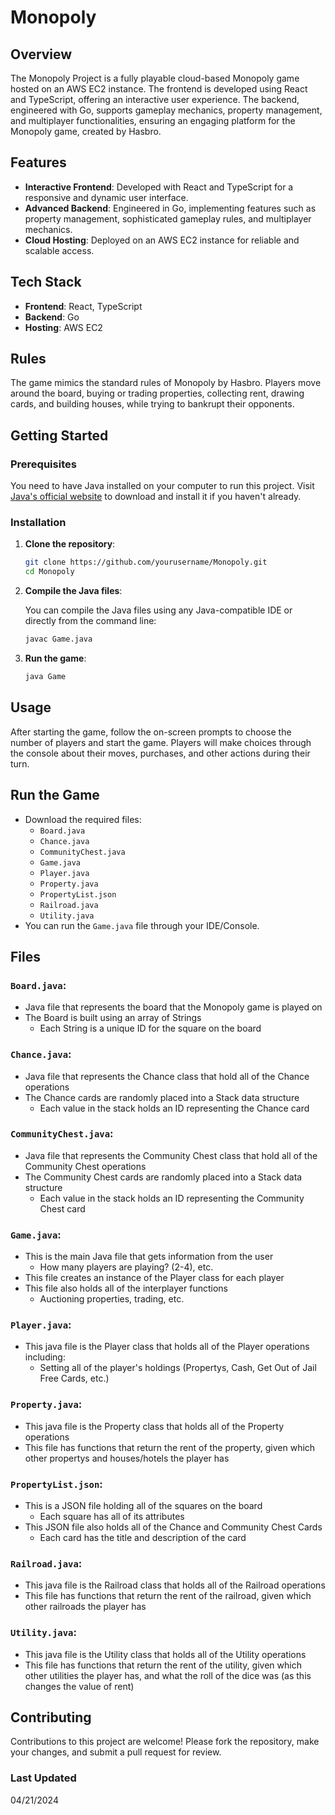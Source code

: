 # Monopoly

## Overview

The Monopoly Project is a fully playable cloud-based Monopoly game hosted on an AWS EC2 instance. The frontend is developed using React and TypeScript, offering an interactive user experience. The backend, engineered with Go, supports gameplay mechanics, property management, and multiplayer functionalities, ensuring an engaging platform for the Monopoly game, created by Hasbro.

## Features

- **Interactive Frontend**: Developed with React and TypeScript for a responsive and dynamic user interface.
- **Advanced Backend**: Engineered in Go, implementing features such as property management, sophisticated gameplay rules, and multiplayer mechanics.
- **Cloud Hosting**: Deployed on an AWS EC2 instance for reliable and scalable access.

## Tech Stack

- **Frontend**: React, TypeScript
- **Backend**: Go
- **Hosting**: AWS EC2


## Rules

The game mimics the standard rules of Monopoly by Hasbro. Players move around the board, buying or trading properties, collecting rent, drawing cards, and building houses, while trying to bankrupt their opponents.

## Getting Started

### Prerequisites

You need to have Java installed on your computer to run this project. Visit [Java's official website](https://www.java.com/en/download/) to download and install it if you haven't already.

### Installation

1. **Clone the repository**:
   ```bash
   git clone https://github.com/yourusername/Monopoly.git
   cd Monopoly
   ```
2. **Compile the Java files**:
   
   You can compile the Java files using any Java-compatible IDE or directly from the command line:
   
   ```bash
   javac Game.java
   ```

3. **Run the game**:
   
   ```bash
   java Game
   ```

## Usage
After starting the game, follow the on-screen prompts to choose the number of players and start the game. Players will make choices through the console about their moves, purchases, and other actions during their turn.

## Run the Game
- Download the required files:
  - `Board.java`
  - `Chance.java`
  - `CommunityChest.java`
  - `Game.java`
  - `Player.java`
  - `Property.java`
  - `PropertyList.json`
  - `Railroad.java`
  - `Utility.java`
- You can run the `Game.java` file through your IDE/Console.

## Files
### `Board.java`:
- Java file that represents the board that the Monopoly game is played on
- The Board is built using an array of Strings
  - Each String is a unique ID for the square on the board
### `Chance.java`:
- Java file that represents the Chance class that hold all of the Chance operations
- The Chance cards are randomly placed into a Stack data structure
  - Each value in the stack holds an ID representing the Chance card
### `CommunityChest.java`:
- Java file that represents the Community Chest class that hold all of the Community Chest operations
- The Community Chest cards are randomly placed into a Stack data structure
  - Each value in the stack holds an ID representing the Community Chest card
### `Game.java`:
- This is the main Java file that gets information from the user
  - How many players are playing? (2-4), etc.
- This file creates an instance of the Player class for each player
- This file also holds all of the interplayer functions
  - Auctioning properties, trading, etc.
### `Player.java`:
- This java file is the Player class that holds all of the Player operations including:
  - Setting all of the player's holdings (Propertys, Cash, Get Out of Jail Free Cards, etc.)
### `Property.java`:
- This java file is the Property class that holds all of the Property operations
- This file has functions that return the rent of the property, given which other propertys and houses/hotels the player has
### `PropertyList.json`:
- This is a JSON file holding all of the squares on the board
  - Each square has all of its attributes
- This JSON file also holds all of the Chance and Community Chest Cards
  - Each card has the title and description of the card
### `Railroad.java`:
- This java file is the Railroad class that holds all of the Railroad operations
- This file has functions that return the rent of the railroad, given which other railroads the player has
### `Utility.java`:
- This java file is the Utility class that holds all of the Utility operations
- This file has functions that return the rent of the utility, given which other utilities the player has, and what the roll of the dice was (as this changes the value of rent)


## Contributing
Contributions to this project are welcome! Please fork the repository, make your changes, and submit a pull request for review.

### Last Updated
04/21/2024
